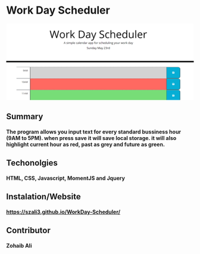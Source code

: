 # Work Day Scheduler

![Screenshot](work-day-scheduler.png)

## Summary
#### The program allows you input text for every standard bussiness hour (9AM to 5PM). when press save it will save local storage. it will also highlight current hour as red, past as grey and future as green.

## Techonolgies
#### HTML, CSS, Javascript, MomentJS and Jquery

## Instalation/Website
#### https://szali3.github.io/WorkDay-Scheduler/

## Contributor
#### Zohaib Ali